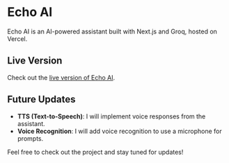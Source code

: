 # Echo AI

Echo AI is an AI-powered assistant built with Next.js and Groq, hosted on Vercel.

## Live Version

Check out the [live version of Echo AI](https://echo-ai-assistant.vercel.app/).

## Future Updates

- **TTS (Text-to-Speech)**: I will implement voice responses from the assistant.
- **Voice Recognition**: I will add voice recognition to use a microphone for prompts.

Feel free to check out the project and stay tuned for updates!
